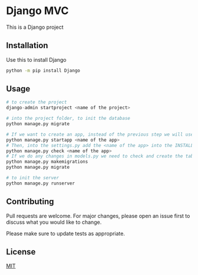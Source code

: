 # Django MVC

This is a Django project

## Installation

Use this to install Django

```bash
python -m pip install Django
```

## Usage

```python
# to create the project
django-admin startproject <name of the project>

# into the project folder, to init the database
python manage.py migrate

# If we want to create an app, instead of the previous step we will use
python manage.py startapp <name of the app>
# Then, into the settings.py add the <name of the app> into the INSTALLED_APPS directory. To check if everything is correct
python manage.py check <name of the app>
# If we do any changes in models.py we need to check and create the table in the database with
python manage.py makemigrations
python manage.py migrate

# to init the server
python manage.py runserver

```

## Contributing
Pull requests are welcome. For major changes, please open an issue first to discuss what you would like to change.

Please make sure to update tests as appropriate.

## License
[MIT](https://choosealicense.com/licenses/mit/)